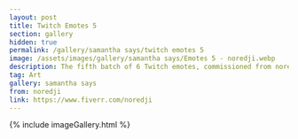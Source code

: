 ```yaml
---
layout: post
title: Twitch Emotes 5
section: gallery
hidden: true
permalink: /gallery/samantha says/twitch emotes 5
image: /assets/images/gallery/samantha says/Emotes 5 - noredji.webp
description: The fifth batch of 6 Twitch emotes, commissioned from noredji.
tag: Art
gallery: samantha says
from: noredji
link: https://www.fiverr.com/noredji
---
```

{% include imageGallery.html %}
